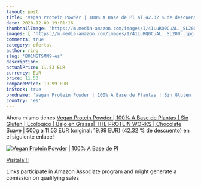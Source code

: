 ```yaml
---
layout: post
title: 'Vegan Protein Powder | 100% A Base de Pl al 42.32 % de descuento'
date: 2020-12-09 19:01:16
thumbnailImage: 'https://m.media-amazon.com/images/I/41LuRQ0CuAL._SL200_.jpg'
images: [ 'https://m.media-amazon.com/images/I/41LuRQ0CuAL._SL200_.jpg' ]
comments: true
category: ofertas
author: ring
slug: 'B01MSTSMN9-es'
description:
actualPrice: 11.53 EUR
currency: EUR
price: 11.53
comparePrice: 19.99 EUR
inStock: true
prodname: 'Vegan Protein Powder | 100% A Base de Plantas | Sin Gluten | Ecológico | Bajo en Grasas| THE PROTEIN WORKS | Chocolate Suave | 500g'
country: 'es'
---
```


Ahora mismo tienes [Vegan Protein Powder | 100% A Base de Plantas | Sin Gluten | Ecológico | Bajo en Grasas| THE PROTEIN WORKS | Chocolate Suave | 500g](https://www.amazon.es/dp/B01MSTSMN9/?tag=tolees-21) a 11.53 EUR (original: 19.99 EUR) (42.32 %  de descuento) en el siguiente enlace!

[![Vegan Protein Powder | 100% A Base de Pl](https://m.media-amazon.com/images/I/41LuRQ0CuAL._SL200_.jpg)](https://www.amazon.es/dp/B01MSTSMN9/?tag=tolees-21)

[Visítala!!!](https://www.amazon.es/dp/B01MSTSMN9/?tag=tolees-21)

Links participate in Amazon Associate program and might generate a comission on qualifying sales
